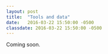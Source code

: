```yaml
---
layout: post
title:  "Tools and data"
date:   2016-03-22 15:50:00 -0500
classdate: 2016-03-22 15:50:00 -0500
---
```

Coming soon.
